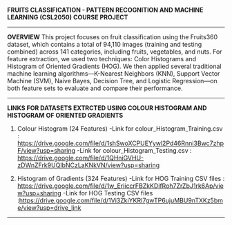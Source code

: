 **FRUITS CLASSIFICATION - PATTERN RECOGNITION AND MACHINE LEARNING (CSL2050) COURSE PROJECT**
___

**OVERVIEW** 
This project focuses on fruit classification using the Fruits360 dataset, which contains a total of 94,110 images (training and testing combined) across 141 categories, including fruits, vegetables, and nuts. For feature extraction, we used two techniques: Color Histograms and Histogram of Oriented Gradients (HOG). We then applied several traditional machine learning algorithms—K-Nearest Neighbors (KNN), Support Vector Machine (SVM), Naive Bayes, Decision Tree, and Logistic Regression—on both feature sets to evaluate and compare their performance.
___

**LINKS FOR DATASETS EXTRCTED USING COLOUR HISTOGRAM AND HISTOGRAM OF ORIENTED GRADIENTS**
1. Colour Histogram (24 Features)
   -Link for colour_Histogram_Training.csv : https://drive.google.com/file/d/1shSwoXCPUEYywl2Pd46Rnni3Bwc7zhpF/view?usp=sharing
   -Link for colour_Histogram_Testing.csv : https://drive.google.com/file/d/1QHniGVHU-zDWnZFrk9UQIbNCzLaKNkVN/view?usp=sharing 

2. Histogram of Gradients (324 Features)
   -Link for HOG Training CSV files : https://drive.google.com/file/d/1w_EriiccrFBZkKDifRoh7ZrZbJ1rk6Ap/view?usp=sharing
   -Link for HOG Testing CSV files :https://drive.google.com/file/d/1Vi3ZkiYKRI7gwTP6ujuMBU9nTXKz5bme/view?usp=drive_link
___




